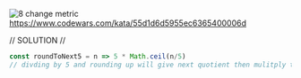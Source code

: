 ![8 change metric](https://github.com/user-attachments/assets/6e21e4d9-1b34-45dd-b051-b354b74fb909) https://www.codewars.com/kata/55d1d6d5955ec6365400006d 

// SOLUTION //
```javascript
const roundToNext5 = n => 5 * Math.ceil(n/5)
// divding by 5 and rounding up will give next quotient then mulitply to get output
```
